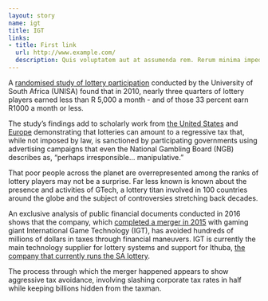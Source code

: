 ```yaml
---
layout: story
name: igt
title: IGT
links:
- title: First link
  url: http://www.example.com/
  description: Quis voluptatem aut at assumenda rem. Rerum minima impedit saepe enim a. Explicabo minus eum reprehenderit aut in vel earum aspernatur.
---
```

A [randomised study of lottery participation](http://www.nlcsa.org.za/wp-content/uploads/2015/03/the_south_african_national_lottery-participation_and_attitudes_2011.pdf) conducted by the University of South Africa (UNISA) found that  in 2010, nearly three quarters of lottery players earned less than R 5,000 a month - and of those 33 percent earn R1000 a month or less. 

The study’s findings add to scholarly work from [the United States](http://college.holycross.edu/RePEc/hcx/Grote-Matheson_LiteratureReview.pdf) and [Europe](http://www.mpifg.de/pu/mpifg_ja/ESR_25_2009_Beckert.pdf) demonstrating that lotteries can amount to a regressive tax that, while not imposed by law, is sanctioned by participating governments using advertising campaigns that even the National Gambling Board (NGB) describes as, “perhaps irresponsible... manipulative.”

That poor people across the planet are overrepresented among the ranks of lottery players may not be a surprise. Far less known is known about the presence and activities of GTech, a lottery titan involved in 100 countries around the globe and the subject of controversies stretching back decades. 

An exclusive analysis of public financial documents conducted in 2016 shows that the company, which [completed a merger in 2015](http://www.prnewswire.com/news-releases/gtech-and-international-game-technology-complete-combination-and-form-the-worlds-leading-end-to-end-gaming-company-300062044.html) with gaming giant International Game Technology (IGT), has avoided hundreds of millions of dollars in taxes through financial maneuvers.  IGT is currently the main technology supplier for lottery systems and support for Ithuba, [the company that currently runs the SA lottery](http://ithubalottery.co.za/international-game-technology-plc-announced-that-ithuba-consortium-commenced-operations-under-third-license-to-operate-south-africas-national-lottery/).

The process through which the merger happened appears to show aggressive tax avoidance, involving slashing corporate tax rates in half while keeping billions hidden from the taxman.